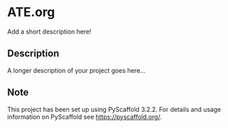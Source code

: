 # ATE.org

Add a short description here!


## Description

A longer description of your project goes here...


## Note

This project has been set up using PyScaffold 3.2.2. For details and usage
information on PyScaffold see https://pyscaffold.org/.
